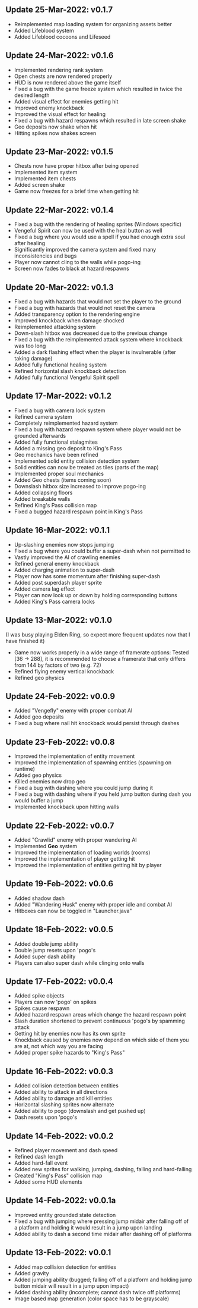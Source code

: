 ## Update 25-Mar-2022: v0.1.7
* Reimplemented map loading system for organizing assets better
* Added Lifeblood system
* Added Lifeblood cocoons and Lifeseed

## Update 24-Mar-2022: v0.1.6
* Implemented rendering rank system
* Open chests are now rendered properly
* HUD is now rendered above the game itself
* Fixed a bug with the game freeze system which resulted in twice the desired length
* Added visual effect for enemies getting hit
* Improved enemy knockback
* Improved the visual effect for healing
* Fixed a bug with hazard respawns which resulted in late screen shake
* Geo deposits now shake when hit
* Hitting spikes now shakes screen

## Update 23-Mar-2022: v0.1.5
* Chests now have proper hitbox after being opened
* Implemented item system
* Implemented item chests
* Added screen shake
* Game now freezes for a brief time when getting hit

## Update 22-Mar-2022: v0.1.4
* Fixed a bug with the rendering of healing sprites (Windows specific)
* Vengeful Spirit can now be used with the heal button as well
* Fixed a bug where you would use a spell if you had enough extra soul after healing
* Significantly improved the camera system and fixed many inconsistencies and bugs
* Player now cannot cling to the walls while pogo-ing
* Screen now fades to black at hazard respawns

## Update 20-Mar-2022: v0.1.3
* Fixed a bug with hazards that would not set the player to the ground
* Fixed a bug with hazards that would not reset the camera
* Added transparency option to the rendering engine
* Improved knockback when damage shocked
* Reimplemented attacking system
* Down-slash hitbox was decreased due to the previous change
* Fixed a bug with the reimplemented attack system where knockback was too long
* Added a dark flashing effect when the player is invulnerable (after taking damage)
* Added fully functional healing system
* Refined horizontal slash knockback detection
* Added fully functional Vengeful Spirit spell

## Update 17-Mar-2022: v0.1.2
* Fixed a bug with camera lock system
* Refined camera system
* Completely reimplemented hazard system
* Fixed a bug with hazard respawn system where player would not be grounded afterwards
* Added fully functional stalagmites
* Added a missing geo deposit to King's Pass
* Geo mechanics have been refined
* Implemented solid entity collision detection system
* Solid entities can now be treated as tiles (parts of the map)
* Implemented proper soul mechanics
* Added Geo chests (items coming soon)
* Downslash hitbox size increased to improve pogo-ing
* Added collapsing floors
* Added breakable walls
* Refined King's Pass collision map
* Fixed a bugged hazard respawn point in King's Pass

## Update 16-Mar-2022: v0.1.1
* Up-slashing enemies now stops jumping
* Fixed a bug where you could buffer a super-dash when not permitted to
* Vastly improved the AI of crawling enemies
* Refined general enemy knockback
* Added charging animation to super-dash
* Player now has some momentum after finishing super-dash
* Added post superdash player sprite
* Added camera lag effect
* Player can now look up or down by holding corresponding buttons
* Added King's Pass camera locks

## Update 13-Mar-2022: v0.1.0
(I was busy playing Elden Ring, so expect more frequent updates now that I have finished it)
* Game now works properly in a wide range of framerate options: Tested [36 -> 288], it is recommended to choose a framerate that only differs from 144 by factors of two (e.g. 72)
* Refined flying enemy vertical knockback
* Refined geo physics

## Update 24-Feb-2022: v0.0.9
* Added "Vengefly" enemy with proper combat AI
* Added geo deposits
* Fixed a bug where nail hit knockback would persist through dashes

## Update 23-Feb-2022: v0.0.8
* Improved the implementation of entity movement
* Improved the implementation of spawning entities (spawning on runtime)
* Added geo physics
* Killed enemies now drop geo
* Fixed a bug with dashing where you could jump during it
* Fixed a bug with dashing where if you held jump button during dash you would buffer a jump
* Implemented knockback upon hitting walls

## Update 22-Feb-2022: v0.0.7
* Added "Crawlid" enemy with proper wandering AI
* Implemented **Geo** system
* Improved the implementation of loading worlds (rooms)
* Improved the implementation of player getting hit
* Improved the implementation of entities getting hit by player

## Update 19-Feb-2022: v0.0.6
* Added shadow dash
* Added "Wandering Husk" enemy with proper idle and combat AI
* Hitboxes can now be toggled in "Launcher.java"

## Update 18-Feb-2022: v0.0.5
* Added double jump ability
* Double jump resets upon 'pogo's
* Added super dash ability
* Players can also super dash while clinging onto walls

## Update 17-Feb-2022: v0.0.4
* Added spike objects
* Players can now 'pogo' on spikes
* Spikes cause respawn
* Added hazard respawn areas which change the hazard respawn point
* Slash duration shortened to prevent continuous 'pogo's by spamming attack
* Getting hit by enemies now has its own sprite
* Knockback caused by enemies now depend on which side of them you are at, not which way you are facing
* Added proper spike hazards to "King's Pass"

## Update 16-Feb-2022: v0.0.3
* Added collision detection between entities
* Added ability to attack in all directions
* Added ability to damage and kill entities
* Horizontal slashing sprites now alternate
* Added ability to pogo (downslash and get pushed up)
* Dash resets upon 'pogo's

## Update 14-Feb-2022: v0.0.2
* Refined player movement and dash speed
* Refined dash length
* Added hard-fall event
* Added new sprites for walking, jumping, dashing, falling and hard-falling
* Created "King's Pass" collision map
* Added some HUD elements

## Update 14-Feb-2022: v0.0.1a
* Improved entity grounded state detection
* Fixed a bug with jumping where pressing jump midair after falling off of a platform and holding it would result in a jump upon landing
* Added ability to dash a second time midair after dashing off of platforms

## Update 13-Feb-2022: v0.0.1
* Added map collision detection for entities
* Added gravity
* Added jumping ability (bugged; falling off of a platform and holding jump button midair will result in a jump upon impact)
* Added dashing ability (incomplete; cannot dash twice off platforms)
* Image based map generation (color space has to be grayscale)
